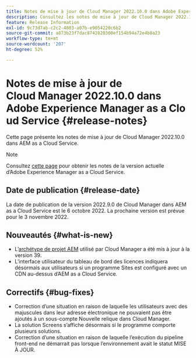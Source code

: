 ```yaml
---
title: Notes de mise à jour de Cloud Manager 2022.10.0 dans Adobe Experience Manager as a Cloud Service
description: Consultez les notes de mise à jour de Cloud Manager 2022.10.0 dans AEM as a Cloud Service.
feature: Release Information
exl-id: 9c73d7ab-c2c2-4803-a07b-e9054220c6b2
source-git-commit: a873b23f7dac8742820300ef154b94a72e4b8a23
workflow-type: tm+mt
source-wordcount: '207'
ht-degree: 52%

---
```



# Notes de mise à jour de Cloud Manager 2022.10.0 dans Adobe Experience Manager as a Cloud Service {#release-notes}

Cette page présente les notes de mise à jour de Cloud Manager 2022.10.0 dans AEM as a Cloud Service.

>[!NOTE]
>
>Consultez [cette page](/help/release-notes/release-notes-cloud/release-notes-current.md) pour obtenir les notes de la version actuelle d’Adobe Experience Manager as a Cloud Service.

## Date de publication {#release-date}

La date de publication de la version 2022.9.0 de Cloud Manager dans AEM as a Cloud Service est le 6 octobre 2022. La prochaine version est prévue pour le 3 novembre 2022.

## Nouveautés {#what-is-new}

* L’[archétype de projet AEM](https://experienceleague.adobe.com/docs/experience-manager-core-components/using/developing/archetype/overview.html?lang=fr) utilisé par Cloud Manager a été mis à jour à la version 39.
* L’interface utilisateur du tableau de bord des licences indiquera désormais aux utilisateurs si un programme Sites est configuré avec un CDN au-dessus d’AEM as a Cloud Service.

## Correctifs {#bug-fixes}

* Correction d’une situation en raison de laquelle les utilisateurs avec des majuscules dans leur adresse électronique ne pouvaient pas être ajoutés à un sous-compte Nouvelle relique dans Cloud Manager.
* La solution Screens s’affiche désormais si le programme comporte plusieurs solutions.
* Correction d’une situation en raison de laquelle l’exécution du pipeline front-end ne démarrait pas lorsque l’environnement avait le statut MISE À JOUR.
